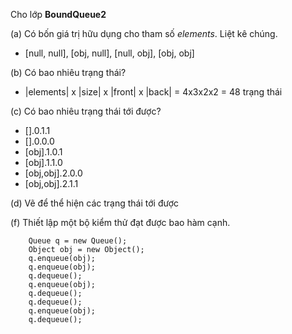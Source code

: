 Cho lớp **BoundQueue2**



(a) Có bốn giá trị hữu dụng cho tham số *elements*. Liệt kê chúng.
* [null, null], [obj, null], [null, obj], [obj, obj]

(b) Có bao nhiêu trạng thái?
* |elements| x |size| x |front| x |back| = 4x3x2x2 = 48 trạng thái

(c) Có bao nhiêu trạng thái tới được?
* [].0.1.1
* [].0.0.0
* [obj].1.0.1
* [obj].1.1.0
* [obj,obj].2.0.0
* [obj,obj].2.1.1

(d) Vẽ để thể hiện các trạng thái tới được



(f) Thiết lập một bộ kiểm thử đạt được bao hàm cạnh.

        Queue q = new Queue();
        Object obj = new Object();
        q.enqueue(obj);
        q.enqueue(obj);
        q.dequeue();
        q.enqueue(obj);
        q.dequeue();
        q.dequeue();
        q.enqueue(obj);
        q.dequeue();

